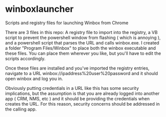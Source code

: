 # winboxlauncher
Scripts and registry files for launching Winbox from Chrome

There are 3 files in this repo: A registry file to import into the registry, a VB script to prevent the powershell window from flashing ( which is annoying ), and a powershell script that parses the URL and calls winbox.exe. I created a folder "Program Files/Winbox" to place both the winbox executable and these files. You can place them wherever you like, but you'll have to edit the scripts accordingly.

Once these files are installed and you've imported the registry entries, navigate to a URL winbox://ipaddress%20user%20password and it should open winbox and log you in.

Obviously putting credentials in a URL like this has some security implications, but the assumption is that you are already logged into another app ( CRM, NMS, etc ) and it should be providing the credentials when creates the URL. For this reason, security concerns should be addressed in the calling app.
